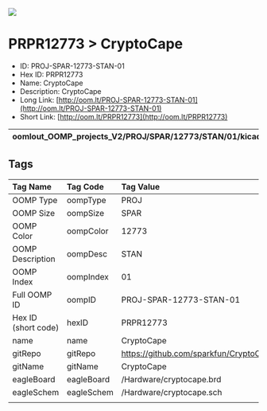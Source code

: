 


  
![][im]
# PRPR12773 > CryptoCape

- ID: PROJ-SPAR-12773-STAN-01
- Hex ID: PRPR12773
- Name: CryptoCape
- Description: CryptoCape
- Long Link: [http://oom.lt/PROJ-SPAR-12773-STAN-01](http://oom.lt/PROJ-SPAR-12773-STAN-01)
- Short Link: [http://oom.lt/PRPR12773](http://oom.lt/PRPR12773)
  

|oomlout_OOMP_projects_V2/PROJ/SPAR/12773/STAN/01/kicadPcb3dFront.png|oomlout_OOMP_projects_V2/PROJ/SPAR/12773/STAN/01/kicadPcb3dBack.png|oomlout_OOMP_projects_V2/PROJ/SPAR/12773/STAN/01/kicadPcb3d.png||
| :---: | :---: | :---: | :---: |

## Tags
  

|Tag Name|Tag Code|Tag Value|
| :--- | :--- | :--- |
|OOMP Type|oompType|PROJ|
|OOMP Size|oompSize|SPAR|
|OOMP Color|oompColor|12773|
|OOMP Description|oompDesc|STAN|
|OOMP Index|oompIndex|01|
|Full OOMP ID|oompID|PROJ-SPAR-12773-STAN-01|
|Hex ID (short code)|hexID|PRPR12773|
|name|name|CryptoCape|
|gitRepo|gitRepo|https://github.com/sparkfun/CryptoCape|
|gitName|gitName|CryptoCape|
|eagleBoard|eagleBoard|/Hardware/cryptocape.brd|
|eagleSchem|eagleSchem|/Hardware/cryptocape.sch|
||||



[im]: PROJ/SPAR/12773/STAN/01/kicadPcb3d_450.png
